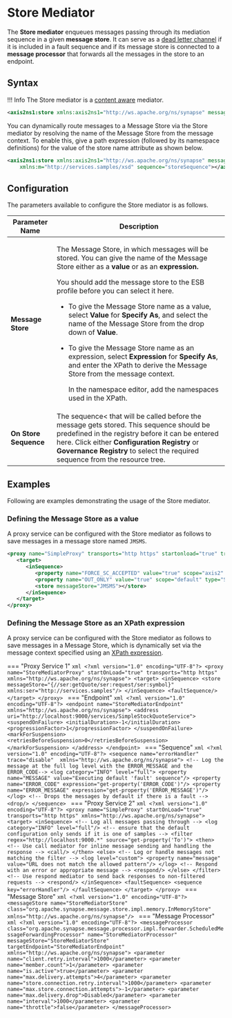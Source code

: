 # Store Mediator

The **Store mediator** enqueues messages passing through its mediation sequence in a given **message store**. It can serve as a [dead letter channel]({{base_path}}/learn/enterprise-integration-patterns/messaging-channels/dead-letter-channel/) if it is included in a fault sequence and if its message store is connected to a **message processor** that forwards all the messages in the store to an endpoint.

## Syntax

!!! Info
    The Store mediator is a [content aware]({{base_path}}/reference/mediators/about-mediators/#classification-of-mediators) mediator.

``` xml
<axis2ns1:store xmlns:axis2ns1="http://ws.apache.org/ns/synapse" messageStore="JMSMS" sequence="storeSequence"></axis2ns1:store>
```

You can dynamically route messages to a Message Store via the Store mediator by resolving the name of the Message Store from the message context. To enable this, give a path expression (followed by its namespace definitions) for the value of the store name attribute as shown below.

``` xml
<axis2ns1:store xmlns:axis2ns1="http://ws.apache.org/ns/synapse" messagestore="{//m:msgstr/m:arg/m:value}"
    xmlns:m="http://services.samples/xsd" sequence="storeSequence"></axis2ns1:store>
```

## Configuration

The parameters available to configure the Store mediator is as follows.

<table>
<thead>
<tr class="header">
<th>Parameter Name</th>
<th>Description</th>
</tr>
</thead>
<tbody>
<tr class="odd">
<td><strong>Message Store</strong></td>
<td><div class="content-wrapper">
<p>The Message Store, in which messages will be stored. You can give the name of the Message Store either as a <strong>value</strong> or as an <strong><strong>expression</strong>.</strong></p>
<p>You should add the message store to the ESB profile before you can select it here.</p>
<ul>
<li>To give the Message Store name as a value, select <strong>Value</strong> for <strong>Specify As</strong>, and select the name of the Message Store from the drop down of <strong>Value</strong>.</li>
<li><p>To give the Message Store name as an expression, select <strong>Expression</strong> for <strong>Specify As</strong>, and enter the XPath to derive the Message Store from the message context.</p>
<p>In the namespace editor, add the namespaces used in the XPath.</p></li>
</ul>
</div></td>
</tr>
<tr class="even">
<td><strong>On Store Sequence</strong></td>
<td>The sequence< that will be called before the message gets stored. This sequence should be predefined in the registry before it can be entered here. Click either <strong>Configuration Registry</strong> or <strong>Governance</strong> <strong>Registry</strong> to select the required sequence from the resource tree.</td>
</tr>
</tbody>
</table>

## Examples

Following are examples demonstrating the usage of the Store mediator.

### Defining the Message Store as a value

A proxy service can be configured with the Store mediator as follows to save messages in a message store named `JMSMS`.

```xml
<proxy name="SimpleProxy" transports="http https" startonload="true" trace="disable" xmlns="http://ws.apache.org/ns/synapse">
   <target>
      <inSequence>
         <property name="FORCE_SC_ACCEPTED" value="true" scope="axis2" type="STRING"></property>
         <property name="OUT_ONLY" value="true" scope="default" type="STRING"></property>
         <store messageStore="JMSMS"></store>
      </inSequence>
   </target>
</proxy>
```

### Defining the Message Store as an XPath expression

A proxy service can be configured with the Store mediator as follows to save messages in a Message Store, which is dynamically set via the message context specified using an [XPath expression]({{base_path}}/reference/synapse-properties/expressions/#xpath-expressions).

=== "Proxy Service 1"
    ```xml
    <?xml version="1.0" encoding="UTF-8"?>
    <proxy name="StoreMediatorProxy" startOnLoad="true" transports="http https" xmlns="http://ws.apache.org/ns/synapse">
        <target>
            <inSequence>
                <store messageStore="{//ser:getQuote/ser:request/ser:symbol}" xmlns:ser="http://services.samples"/>
            </inSequence>
            <faultSequence/>
        </target>
    </proxy>
    ```
=== "Endpoint"
    ```xml
    <?xml version="1.0" encoding="UTF-8"?>
    <endpoint name="StoreMediatorEndpoint" xmlns="http://ws.apache.org/ns/synapse">
        <address     uri="http://localhost:9000/services/SimpleStockQuoteService">
            <suspendOnFailure>
                <initialDuration>-1</initialDuration>
                <progressionFactor>1</progressionFactor>
            </suspendOnFailure>
            <markForSuspension>
                <retriesBeforeSuspension>0</retriesBeforeSuspension>
            </markForSuspension>
        </address>
    </endpoint>
    ```
=== "Sequence"
    ```xml
    <?xml version="1.0" encoding="UTF-8"?>
    <sequence name="errorHandler"  trace="disable"  xmlns="http://ws.apache.org/ns/synapse">
        <!-- Log the message at the full log level with the ERROR_MESSAGE and the ERROR_CODE-->
        <log category="INFO" level="full">
            <property name="MESSAGE" value="Executing default 'fault' sequence"/>
            <property name="ERROR_CODE" expression="get-property('ERROR_CODE')"/>
            <property name="ERROR_MESSAGE" expression="get-property('ERROR_MESSAGE')"/>
        </log>
        <!-- Drops the messages by default if there is a fault -->
        <drop/>
    </sequence>
    ```
=== "Proxy Service 2"
    ```xml
    <?xml version="1.0" encoding="UTF-8"?>
    <proxy name="SimpleProxy" startOnLoad="true" transports="http https" xmlns="http://ws.apache.org/ns/synapse">
        <target>
            <inSequence>
                <!-- Log all messages passing through -->
                <log category="INFO" level="full"/>
                <!-- ensure that the default configuration only sends if it is one of samples -->
                <filter regex="http://localhost:9000.*" source="get-property('To')">
                    <then>
                        <!-- Use call mediator for inline message sending and handling the response -->
                        <call/>
                    </then>
                    <else>
                        <!-- Log or handle messages not matching the filter -->
                        <log level="custom">
                            <property name="message" value="URL does not match the allowed pattern"/>
                        </log>
                        <!-- Respond with an error or appropriate message -->
                        <respond/>
                    </else>
                </filter>
                <!-- Use respond mediator to send back responses to non-filtered requests -->
                <respond/>
            </inSequence>
            <faultSequence>
                <sequence key="errorHandler"/>
            </faultSequence>
        </target>
    </proxy>
    ```
=== "Message Store"
    ```xml
    <?xml version="1.0" encoding="UTF-8"?>
    <messageStore name="StoreMediatorStore" class="org.apache.synapse.message.store.impl.memory.InMemoryStore" xmlns="http://ws.apache.org/ns/synapse"/>
    ```
=== "Message Processor"
    ```xml
    <?xml version="1.0" encoding="UTF-8"?>
    <messageProcessor class="org.apache.synapse.message.processor.impl.forwarder.ScheduledMessageForwardingProcessor" name="StoreMediatorProcessor" messageStore="StoreMediatorStore" targetEndpoint="StoreMediatorEndpoint" xmlns="http://ws.apache.org/ns/synapse">
        <parameter name="client.retry.interval">1000</parameter>
        <parameter name="member.count">1</parameter>
        <parameter name="is.active">true</parameter>
        <parameter name="max.delivery.attempts">4</parameter>
        <parameter name="store.connection.retry.interval">1000</parameter>
        <parameter name="max.store.connection.attempts">-1</parameter>
        <parameter name="max.delivery.drop">Disabled</parameter>
        <parameter name="interval">1000</parameter>
        <parameter name="throttle">false</parameter>
    </messageProcessor>
    ```

